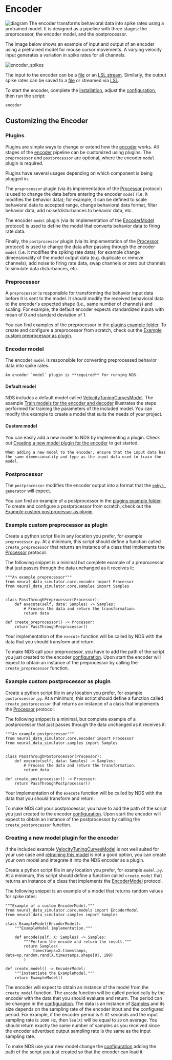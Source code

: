 # Encoder

![diagram](images/encoder.png)
The encoder transforms behavioral data into spike rates using a pretrained model.
It is designed as a pipeline with three stages: the preprocessor, the encoder model, and the postprocessor.

The image below shows an example of input and output of an encoder using a pretrained model for mouse cursor movements. A varying velocity input generates a variation in spike rates for all channels.

![encoder_spikes](images/encoder_spikes.png)

The input to the encoder can be a [file](configuring.md#prerecorded-behavior-file) or an [LSL stream](configuring.md#behavior-lsl-stream). Similarly, the output spike rates can be saved to a [file](configuring.md#save-spike-rates-to-file) or streamed via [LSL](configuring.md#spike-rates-lsl-output).

To start the encoder, complete the [installation](installation.md), adjust the [configuration](configuring.md#encoder), then run the script:

```
encoder
```

## Customizing the Encoder

### Plugins

Plugins are simple ways to change or extend how the [encoder](encoder.md) works. All stages of the [encoder](encoder.md) pipeline can be customized using plugins. The `preprocessor` and `postprocessor` are optional, where the encoder `model` plugin is required.

Plugins have several usages depending on which component is being plugged in.

The `preprocessor` plugin (via its implementation of the [Processor](neural_data_simulator.core.encoder.Processor) protocol) is used to change the data before entering the encoder `model` (i.e. it modifies the behavior data); for example, it can be defined to scale behavioral data to accepted range, change behavioral data format, filter behavior data, add noise/disturbances to behavior data, etc.

The encoder `model` plugin (via its implementation of the [EncoderModel](neural_data_simulator.core.models.EncoderModel) protocol) is used to define the model that converts behavior data to firing rate data.

Finally, the `postprocessor` plugin (via its implementation of the [Processor](neural_data_simulator.core.encoder.Processor) protocol) is used to change the data after passing through the encoder `model` (i.e. it modifies the spiking rate data); for example change dimensionality of the model output data (e.g. duplicate or remove channels), add noise to firing rate data, swap channels or zero out channels to simulate data disturbances, etc.

### Preprocessor

A `preprocessor` is responsible for transforming the behavior input data before it is sent to the model. It should modify the received behavioral data to the encoder's expected shape (i.e., same number of channels) and scaling. For example, the default encoder expects standardized inputs with mean of 0 and standard deviation of 1.

You can find examples of the preprocessor in the [plugins example folder](https://github.com/agencyenterprise/neural-data-simulator/tree/main/src/neural_data_simulator/plugins/examples). To create and configure a preprocessor from scratch, check out the [Example custom preprocessor as plugin](#example-custom-preprocessor-as-plugin).

### Encoder model

The encoder `model` is responsible for converting preprocessed behavior data into spike rates.

```{important}
An encoder `model` plugin is **required** for running NDS.
```

#### Default model

NDS includes a default model called [VelocityTuningCurvesModel](https://github.com/agencyenterprise/neural-data-simulator/blob/main/src/neural_data_simulator/plugins/examples/model.py). The example [Train models for the encoder and decoder](auto_examples/plot_train_encoder_and_decoder_model) illustrates the steps performed for training the parameters of the included model.
You can modify this example to create a model that suits the needs of your project.

#### Custom model

You can easily add a new model to NDS by implementing a plugin. Check out [Creating a new model plugin for the encoder](#creating-a-new-model-plugin-for-the-encoder) to get started.

```{note}
When adding a new model to the encoder, ensure that the input data has the same dimensionality and type as the input data used to train the model.
```

### Postprocessor

The `postprocessor` modifies the encoder output into a format that the [`ephys generator`](ephys_generator.md) will expect.

You can find an example of a postprocessor in the [plugins example folder](https://github.com/agencyenterprise/neural-data-simulator/tree/main/src/neural_data_simulator/plugins/examples). To create and configure a postprocessor from scratch, check out the [Example custom postprocessor as plugin](#example-custom-postprocessor-as-plugin).

### Example custom preprocessor as plugin

Create a python script file in any location you prefer, for example `preprocessor.py`.
At a minimum, this script should define a function called `create_preprocessor` that returns an instance of a class that implements the [Processor](neural_data_simulator.core.encoder.Processor) protocol.

The following snippet is a minimal but complete example of a preprocessor that just passes through the data unchanged as it receives it:

```
"""An example preprocessor"""
from neural_data_simulator.core.encoder import Processor
from neural_data_simulator.core.samples import Samples


class PassThroughPreprocessor(Processor):
    def execute(self, data: Samples) -> Samples:
        # Process the data and return the transformation.
        return data

def create_preprocessor() -> Processor:
    return PassThroughPreprocessor()
```

Your implementation of the `execute` function will be called by NDS with the data that you should transform and return.

To make NDS call your preprocessor, you have to add the path of the script you just created to the encoder [configuration](configuring.md#preprocessor). Upon start the encoder will expect to obtain an instance of the preprocessor by calling the `create_preprocessor` function.

### Example custom postprocessor as plugin

Create a python script file in any location you prefer, for example `postprocessor.py`.
At a minimum, this script should define a function called `create_postprocessor` that returns an instance of a class that implements the [Processor](neural_data_simulator.core.encoder.Processor) protocol.

The following snippet is a minimal, but complete example of a postprocessor that just passes through the data unchanged as it receives it:

```
"""An example postprocessor"""
from neural_data_simulator.core.encoder import Processor
from neural_data_simulator.samples import Samples


class PassThroughPostprocessor(Processor):
    def execute(self, data: Samples) -> Samples:
        # Process the data and return the transformation.
        return data

def create_postprocessor() -> Processor:
    return PassThroughPostprocessor()
```

Your implementation of the `execute` function will be called by NDS with the data that you should transform and return.

To make NDS call your postprocessor, you have to add the path of the script you just created to the encoder [configuration](configuring.md#postprocessor). Upon start the encoder will expect to obtain an instance of the postprocessor by calling the `create_postprocessor` function.

### Creating a new model plugin for the encoder

If the included example [VelocityTuningCurvesModel](https://github.com/agencyenterprise/neural-data-simulator/blob/main/src/neural_data_simulator/plugins/examples/model.py) is not well suited for your use case and [retraining this model](auto_examples/plot_train_encoder_and_decoder_model) is not a good option, you can create your own model and integrate it into the NDS encoder as a plugin.

Create a python script file in any location you prefer, for example `model.py`.
At a minimum, this script should define a function called `create_model` that returns an instance of a class that implements the [EncoderModel](neural_data_simulator.core.models.EncoderModel) protocol.

The following snippet is an example of a model that returns random values for spike rates:

```
"""Example of a custom EncoderModel."""
from neural_data_simulator.core.models import EncoderModel
from neural_data_simulator.samples import Samples

class ExampleModel(EncoderModel):
    """ExampleModel implementation."""

    def encode(self, X: Samples) -> Samples:
        """Perform the encode and return the result."""
        return Samples(
            timestamps=X.timestamps, data=np.random.rand(X.timestamps.shape[0], 190)
        )

def create_model() -> EncoderModel:
    """Instantiate the ExampleModel."""
    return ExampleModel()
```

The encoder will expect to obtain an instance of the model from the `create_model` function. The `encode` function will be called periodically by the encoder with the data that you should evaluate and return. The period can be changed in the [configuration](configuring.md#encoder-period). The data is an instance of [Samples](neural_data_simulator.core.samples.Samples) and its size depends on the sampling rate of the encoder input and the configured period. For example, if the encoder period is `0.02` seconds and the input sampling rate is `1000 Hz`, then `len(X)` will be equal to `20` on average. You should return exactly the same number of samples as you received since the encoder advertised output sampling rate is the same as the input sampling rate.

To make NDS use your new model change the [configuration](configuring.md#model) adding the path of the script you just created so that the encoder can load it.
